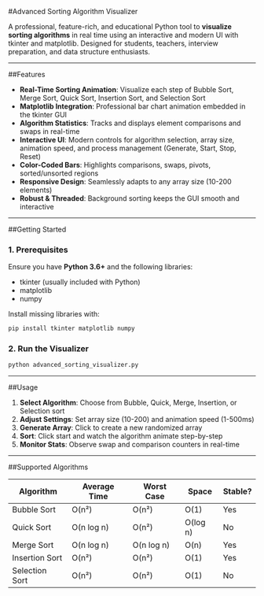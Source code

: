 #Advanced Sorting Algorithm Visualizer

A professional, feature-rich, and educational Python tool to **visualize sorting algorithms** in real time using an interactive and modern UI with tkinter and matplotlib. Designed for students, teachers, interview preparation, and data structure enthusiasts.

---

##Features

- **Real-Time Sorting Animation**: Visualize each step of Bubble Sort, Merge Sort, Quick Sort, Insertion Sort, and Selection Sort
- **Matplotlib Integration**: Professional bar chart animation embedded in the tkinter GUI
- **Algorithm Statistics**: Tracks and displays element comparisons and swaps in real-time
- **Interactive UI**: Modern controls for algorithm selection, array size, animation speed, and process management (Generate, Start, Stop, Reset)
- **Color-Coded Bars**: Highlights comparisons, swaps, pivots, sorted/unsorted regions
- **Responsive Design**: Seamlessly adapts to any array size (10-200 elements)
- **Robust & Threaded**: Background sorting keeps the GUI smooth and interactive


---

##Getting Started

### 1. Prerequisites

Ensure you have **Python 3.6+** and the following libraries:
- tkinter (usually included with Python)
- matplotlib
- numpy

Install missing libraries with:
```bash
pip install tkinter matplotlib numpy
```

### 2. Run the Visualizer
```bash
python advanced_sorting_visualizer.py
```

---

##Usage

1. **Select Algorithm**: Choose from Bubble, Quick, Merge, Insertion, or Selection sort
2. **Adjust Settings**: Set array size (10-200) and animation speed (1-500ms)
3. **Generate Array**: Click to create a new randomized array
4. **Sort**: Click start and watch the algorithm animate step-by-step
5. **Monitor Stats**: Observe swap and comparison counters in real-time

---

##Supported Algorithms

| Algorithm        | Average Time   | Worst Case    | Space    | Stable?  |
|------------------|---------------|--------------|----------|----------|
| Bubble Sort      | O(n²)         | O(n²)        | O(1)     | Yes      |
| Quick Sort       | O(n log n)    | O(n²)        | O(log n) | No       |
| Merge Sort       | O(n log n)    | O(n log n)   | O(n)     | Yes      |
| Insertion Sort   | O(n²)         | O(n²)        | O(1)     | Yes      |
| Selection Sort   | O(n²)         | O(n²)        | O(1)     | No       |

